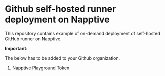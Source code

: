 # Github self-hosted runner deployment on Napptive

This repository contains example of on-demand deployment of self-hosted GitHub runner on Napptive.

**Important**:

The below has to be added to your Github organization.

1. Napptive Playground Token